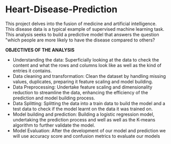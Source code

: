 # Heart-Disease-Prediction
This project delves into the fusion of medicine and artificial intelligence. This disease data is a typical example of supervised machine learning task. This analysis seeks to build a predictive model that answers the question "which people are more likely to have the disease compared to others?

**OBJECTIVES OF THE ANALYSIS**
 - Understanding the data: 
Superficially looking at the data to check the content and what the rows and columns look like as well as the kind of entries it contains.
 - Data cleaning and transformation: 
Clean the dataset by handling missing values, duplicates, preparing it feature scaling and model building.
 - Data Preprocessing: 
Undertake feature scaling and dimensionality reduction to streamline the data, enhancing the efficiency of the prediction and model building process.
 - Data Splitting: 
Splitting the data into a train data to build the model and a test data to check if the model learnt on the data it was trained on.
- Model building and prediction: 
Building a logistic regression model, undertaking the prediction process and well as well as the K-means algorithm to further validate the model.
-	Model Evaluation: 
After the development of our model and prediction we will use accuracy score and confusion metrics to evaluate our models


